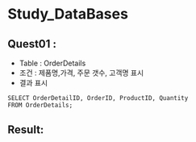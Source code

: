 # Study_DataBases
## Quest01 :
- Table : OrderDetails
- 조건 : 제품명,가격, 주문 갯수, 고객명 표시
- 결과 표시
```
SELECT OrderDetailID, OrderID, ProductID, Quantity
FROM OrderDetails;
```
## Result:


